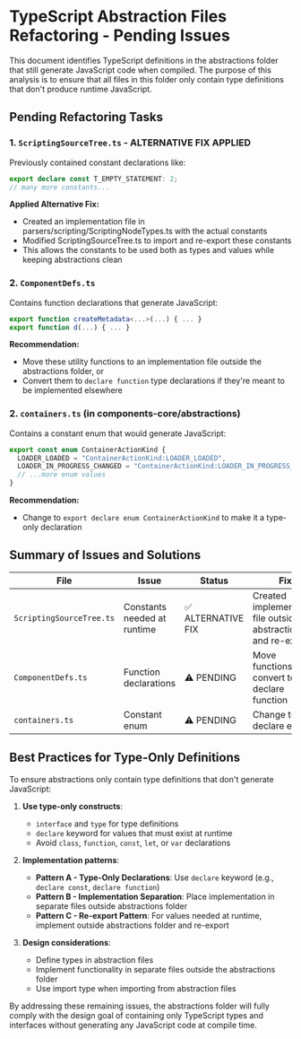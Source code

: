 # TypeScript Abstraction Files Refactoring - Pending Issues

This document identifies TypeScript definitions in the abstractions folder that still generate JavaScript code when compiled. The purpose of this analysis is to ensure that all files in this folder only contain type definitions that don't produce runtime JavaScript.

## Pending Refactoring Tasks

### 1. `ScriptingSourceTree.ts` - ALTERNATIVE FIX APPLIED

Previously contained constant declarations like:
```typescript
export declare const T_EMPTY_STATEMENT: 2;
// many more constants...
```

**Applied Alternative Fix:**
- Created an implementation file in parsers/scripting/ScriptingNodeTypes.ts with the actual constants
- Modified ScriptingSourceTree.ts to import and re-export these constants
- This allows the constants to be used both as types and values while keeping abstractions clean

### 2. `ComponentDefs.ts`

Contains function declarations that generate JavaScript:
```typescript
export function createMetadata<...>(...) { ... }
export function d(...) { ... }
```

**Recommendation:**
- Move these utility functions to an implementation file outside the abstractions folder, or
- Convert them to `declare function` type declarations if they're meant to be implemented elsewhere

### 2. `containers.ts` (in components-core/abstractions)

Contains a constant enum that would generate JavaScript:
```typescript
export const enum ContainerActionKind {
  LOADER_LOADED = "ContainerActionKind:LOADER_LOADED",
  LOADER_IN_PROGRESS_CHANGED = "ContainerActionKind:LOADER_IN_PROGRESS_CHANGED",
  // ...more enum values
}
```

**Recommendation:**
- Change to `export declare enum ContainerActionKind` to make it a type-only declaration

## Summary of Issues and Solutions

| File | Issue | Status | Fix |
|------|-------|--------|-----|
| `ScriptingSourceTree.ts` | Constants needed at runtime | ✅ ALTERNATIVE FIX | Created implementation file outside abstractions and re-export |
| `ComponentDefs.ts` | Function declarations | ⚠️ PENDING | Move functions or convert to declare function |
| `containers.ts` | Constant enum | ⚠️ PENDING | Change to declare enum |

## Best Practices for Type-Only Definitions

To ensure abstractions only contain type definitions that don't generate JavaScript:

1. **Use type-only constructs**:
   - `interface` and `type` for type definitions
   - `declare` keyword for values that must exist at runtime
   - Avoid `class`, `function`, `const`, `let`, or `var` declarations

2. **Implementation patterns**:
   - **Pattern A - Type-Only Declarations**: Use `declare` keyword (e.g., `declare const`, `declare function`)
   - **Pattern B - Implementation Separation**: Place implementation in separate files outside abstractions folder
   - **Pattern C - Re-export Pattern**: For values needed at runtime, implement outside abstractions folder and re-export

3. **Design considerations**:
   - Define types in abstraction files
   - Implement functionality in separate files outside the abstractions folder
   - Use import type when importing from abstraction files

By addressing these remaining issues, the abstractions folder will fully comply with the design goal of containing only TypeScript types and interfaces without generating any JavaScript code at compile time.
